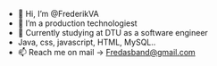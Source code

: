 - 👋 Hi, I’m @FrederikVA
- 👀 I’m a production technologiest 
- 🌱 Currently studying at DTU as a software engineer
-  Java, css, javascript, HTML, MySQL..
- 📫 Reach me on mail -> Fredasband@gmail.com

<!---
FrederikVA/FrederikVA is a ✨ special ✨ repository because its `README.md` (this file) appears on your GitHub profile.
You can click the Preview link to take a look at your changes.
--->

